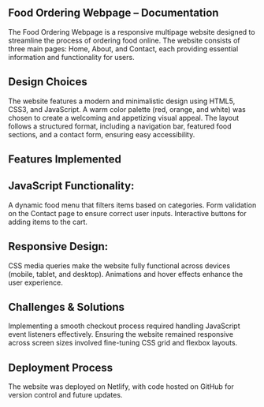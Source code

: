 ## Food Ordering Webpage – Documentation
The Food Ordering Webpage is a responsive multipage website designed to streamline the process of ordering food online. The website consists of three main pages: Home, About, and Contact, each providing essential information and functionality for users.

## Design Choices
The website features a modern and minimalistic design using HTML5, CSS3, and JavaScript. A warm color palette (red, orange, and white) was chosen to create a welcoming and appetizing visual appeal. The layout follows a structured format, including a navigation bar, featured food sections, and a contact form, ensuring easy accessibility.

## Features Implemented
## JavaScript Functionality:
A dynamic food menu that filters items based on categories.
Form validation on the Contact page to ensure correct user inputs.
Interactive buttons for adding items to the cart.
## Responsive Design:
CSS media queries make the website fully functional across devices (mobile, tablet, and desktop).
Animations and hover effects enhance the user experience.
## Challenges & Solutions
Implementing a smooth checkout process required handling JavaScript event listeners effectively.
Ensuring the website remained responsive across screen sizes involved fine-tuning CSS grid and flexbox layouts.
## Deployment Process
The website was deployed on Netlify, with code hosted on GitHub for version control and future updates.
